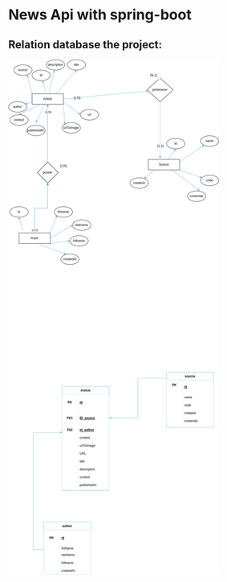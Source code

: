 # News Api with spring-boot
## Relation database the project:
![](https://raw.githubusercontent.com/santy-ramirez/basededatos/main/info.png)